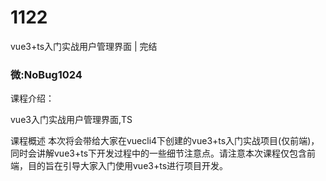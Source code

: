 # 1122
vue3+ts入门实战用户管理界面 | 完结
### 微:NoBug1024 


课程介绍：

vue3入门实战用户管理界面,TS

课程概述
本次将会带给大家在vuecli4下创建的vue3+ts入门实战项目(仅前端)，同时会讲解vue3+ts下开发过程中的一些细节注意点。请注意本次课程仅包含前端，目的旨在引导大家入门使用vue3+ts进行项目开发。
